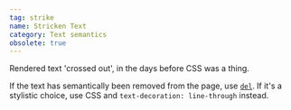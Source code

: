```yaml
---
tag: strike
name: Stricken Text
category: Text semantics
obsolete: true
---
```


Rendered text 'crossed out', in the days before CSS was a thing.

If the text has semantically been removed from the page, use [`del`](#del). If it's a stylistic choice, use CSS and `text-decoration: line-through` instead.
